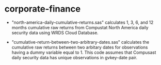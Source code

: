 # corporate-finance

- "north-america-daily-cumulative-returns.sas" calculates 1, 3, 6, and 12 months cumulative raw returns from Compustat North America daily security data using WRDS Cloud Database.

- "cumulative-return-between-two-arbitrary-dates.sas" calculates the cumulative raw returns between two arbitary dates for observations having a dummy variable equal to 1. This code assumes that Compusast daily security data has unique observations in gvkey-date pair.
